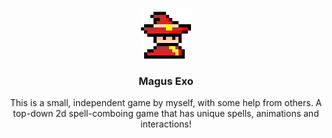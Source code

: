 <a id="readme-top"></a>

<br />
<div align="center">
  <a href="https://github.com/sakata24/Magus-Exo">
	<img src="icon-144.png" alt="Logo" width="80" height="80">
  </a>

<h3 align="center">Magus Exo</h3>

  <p align="center">
	This is a small, independent game by myself, with some help from others. A top-down 2d spell-comboing game that has unique spells, animations and interactions!
	<br />
  </p>
</div>
